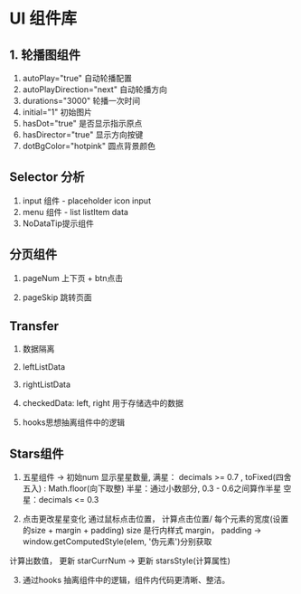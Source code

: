 # UI 组件库

## 1. 轮播图组件
  1. autoPlay="true" 自动轮播配置
  2. autoPlayDirection="next" 自动轮播方向
  3. durations="3000" 轮播一次时间
  4. initial="1" 初始图片
  5. hasDot="true" 是否显示指示原点
  6. hasDirector="true" 显示方向按键
  7. dotBgColor="hotpink" 圆点背景颜色

## Selector 分析

  1. input 组件 - placeholder icon input
  2. menu 组件 - list listItem data
  3. NoDataTip提示组件  

## 分页组件

  1. pageNum 
    上下页 + btn点击

  2. pageSkip
    跳转页面

## Transfer 

1. 数据隔离
  1. leftListData 
  2. rightListData
  3. checkedData: left, right 用于存储选中的数据

2. hooks思想抽离组件中的逻辑


## Stars组件

1. 五星组件 -> 初始num 显示星星数量,
              满星： decimals >= 0.7 , toFixed(四舍五入) : Math.floor(向下取整)
              半星：通过小数部分, 0.3 - 0.6之间算作半星
              空星：decimals <= 0.3

2. 点击更改星星变化
  通过鼠标点击位置， 计算点击位置/ 每个元素的宽度(设置的size + margin + padding)
    size 是行内样式 
    margin， padding -> window.getComputedStyle(elem, '伪元素')分别获取
  
  计算出数值， 更新 starCurrNum -> 更新 starsStyle(计算属性)

3. 通过hooks 抽离组件中的逻辑，组件内代码更清晰、整洁。 


